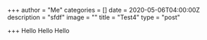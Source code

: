 +++
author = "Me"
categories = []
date = 2020-05-06T04:00:00Z
description = "sfdf"
image = ""
title = "Test4"
type = "post"

+++
Hello Hello Hello